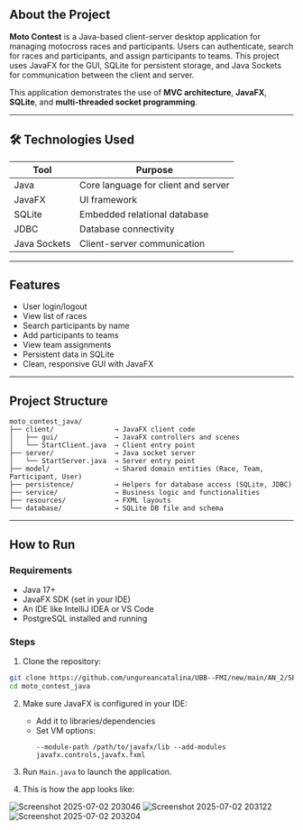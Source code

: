 ## About the Project


**Moto Contest** is a Java-based client-server desktop application for managing motocross races and participants. Users can authenticate, search for races and participants, and assign participants to teams. This project uses JavaFX for the GUI, SQLite for persistent storage, and Java Sockets for communication between the client and server.

This application demonstrates the use of **MVC architecture**, **JavaFX**, **SQLite**, and **multi-threaded socket programming**.

---

## 🛠 Technologies Used

| Tool             | Purpose                                   |
|------------------|-------------------------------------------|
| Java             | Core language for client and server       |
| JavaFX           | UI framework                              |
| SQLite           | Embedded relational database              |
| JDBC             | Database connectivity                     |
| Java Sockets     | Client-server communication               |

---

## Features

- User login/logout
- View list of races
- Search participants by name
- Add participants to teams
- View team assignments
- Persistent data in SQLite
- Clean, responsive GUI with JavaFX
  
---

## Project Structure

```
moto_contest_java/
├── client/               → JavaFX client code
│   ├── gui/              → JavaFX controllers and scenes
│   └── StartClient.java  → Client entry point
├── server/               → Java socket server
│   └── StartServer.java  → Server entry point
├── model/                → Shared domain entities (Race, Team, Participant, User)
├── persistence/          → Helpers for database access (SQLite, JDBC)
├── service/              → Business logic and functionalities
├── resources/            → FXML layouts
└── database/             → SQLite DB file and schema
```

---

## How to Run

### Requirements

- Java 17+
- JavaFX SDK (set in your IDE)
- An IDE like IntelliJ IDEA or VS Code
- PostgreSQL installed and running

### Steps

1. Clone the repository:
```bash
git clone https://github.com/ungureancatalina/UBB--FMI/new/main/AN_2/SEM_2/MPP
cd moto_contest_java
```

2. Make sure JavaFX is configured in your IDE:
   - Add it to libraries/dependencies
   - Set VM options:
     ```
     --module-path /path/to/javafx/lib --add-modules javafx.controls,javafx.fxml
     ```

3. Run `Main.java` to launch the application.
4. This is how the app looks like:



![Screenshot 2025-07-02 203046](https://github.com/user-attachments/assets/573c0a5b-cdc4-46f1-832f-ed46adb2222b)
![Screenshot 2025-07-02 203122](https://github.com/user-attachments/assets/47bf49db-4682-448a-9368-1252b02cbc83)
![Screenshot 2025-07-02 203204](https://github.com/user-attachments/assets/5096859c-6280-4ee2-a32d-8d976fe88e06)

